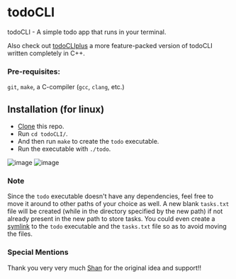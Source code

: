 # todoCLI
todoCLI - A simple todo app that runs in your terminal.

Also check out [todoCLIplus](https://github.com/jun6000/todoCLIplus) a more feature-packed version of todoCLI written completely in C++.

### Pre-requisites:
`git`, `make`, a C-compiler (`gcc`, `clang`, etc.)

## Installation (for linux)
  - [Clone](https://git-scm.com/docs/git-clone) this repo.
  - Run `cd todoCLI/`.
  - And then run `make` to create the `todo` executable.
  - Run the executable with `./todo`.

  ![image](https://user-images.githubusercontent.com/76509148/140901078-eebf8c9a-c4ef-4faf-8197-a287ff466d67.png)
  ![image](https://user-images.githubusercontent.com/76509148/140066085-7b7e597f-ea85-4806-b958-4b5605774585.png)

### Note
Since the `todo` executable doesn't have any dependencies, feel free to move it around to other paths of your choice as well. A new blank `tasks.txt` file will be created (while in the directory specified by the new path) if not already present in the new path to store tasks. You could even create a [symlink](https://stackoverflow.com/questions/1951742/how-can-i-symlink-a-file-in-linux) to the `todo` executable and the `tasks.txt` file so as to avoid moving the files.

### Special Mentions
Thank you very very much [Shan](https://github.com/xyzshantaram) for the original idea and support!!
